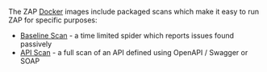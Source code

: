 The ZAP [Docker](Docker) images include packaged scans which make it easy to run ZAP for specific purposes:

* [Baseline Scan](ZAP-Baseline-Scan) - a time limited spider which reports issues found passively
* [API Scan](ZAP-API-Scan) - a full scan of an API defined using OpenAPI / Swagger or SOAP


